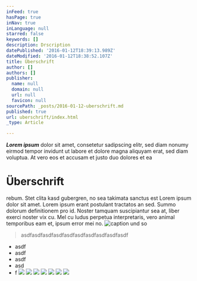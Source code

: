 ```yaml
---
inFeed: true
hasPage: true
inNav: true
inLanguage: null
starred: false
keywords: []
description: Drscription
datePublished: '2016-01-12T18:39:13.989Z'
dateModified: '2016-01-12T18:38:52.107Z'
title: Überschrift
author: []
authors: []
publisher:
  name: null
  domain: null
  url: null
  favicon: null
sourcePath: _posts/2016-01-12-uberschrift.md
published: true
url: uberschrift/index.html
_type: Article

---
```

_**Lorem ipsum**_ dolor sit amet, consetetur sadipscing elitr, sed diam nonumy eirmod tempor invidunt ut labore et dolore magna aliquyam erat, sed diam voluptua. At vero eos et accusam et justo duo dolores et ea 

# Überschrift

rebum. Stet clita kasd gubergren, no sea takimata sanctus est Lorem ipsum dolor sit amet. Lorem ipsum erant postulant tractatos an sed. Summo dolorum definitionem pro id. Noster tamquam suscipiantur sea at, liber exerci noster vix cu. Mel cu ludus perpetua interpretaris, vero animal temporibus eam et, ipsum error mei no.
![caption und so](https://the-grid-user-content.s3-us-west-2.amazonaws.com/78398d6d-9418-4338-aa93-5619f7ebff79.jpg)

> asdfasdfasdfasdfasdfasdfasdfasdfasdfasdf

* asdf
* asdf
* asdf
* asd
* f
![](https://the-grid-user-content.s3-us-west-2.amazonaws.com/eee8d2f1-bf59-4976-a1aa-dcaa49215096.jpg)
![](https://the-grid-user-content.s3-us-west-2.amazonaws.com/27793481-0fce-4609-9f81-785a5c7fd6f4.jpg)
![](https://the-grid-user-content.s3-us-west-2.amazonaws.com/f5934448-b346-4f3a-8248-0125de7f4c96.jpg)
![](https://the-grid-user-content.s3-us-west-2.amazonaws.com/2dfd495c-c591-46d0-b15a-e2ff348f2687.jpg)
![](https://the-grid-user-content.s3-us-west-2.amazonaws.com/41b3f599-e321-4cee-9132-2f82d8ed3e3c.jpg)
![](https://the-grid-user-content.s3-us-west-2.amazonaws.com/1efc56a5-b67a-4b81-bebc-8340d6a61307.jpg)
![](https://the-grid-user-content.s3-us-west-2.amazonaws.com/9010da18-7373-410d-a819-079b06b449cb.jpg)